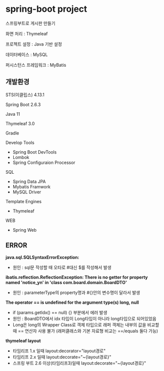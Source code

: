 # spring-boot project
스프링부트로 게시판 만들기 

화면 처리 : Thymeleaf

프로젝트 설정 : Java 기반 설정

데이터베이스 : MySQL

퍼시스턴스 프레임워크 : MyBatis


## 개발환경
STS(이클립스) 4.13.1

Spring Boot 2.6.3

Java 11

Thymeleaf 3.0

Gradle

Develop Tools
- Spring Boot DevTools
- Lombok
- Spring Configuraion Processor

SQL
- Spring Data JPA
- Mybatis Framwork
- MySQL Driver

Template Engines
- Thymeleaf

WEB
- Spring Web

## ERROR
**java.sql.SQLSyntaxErrorException:**
* 원인 : sql문 작성할 때 오타로 #대신 $를 작성해서 발생

**ibatis.reflection.ReflectionException: There is no getter for property named 'notice_yn' in 'class com.board.domain.BoardDTO'**
* 원인 : parameterType의 property명과 #{}안의 변수명이 달라서 발생

**The operator == is undefined for the argument type(s) long, null**
* if (params.getIdx() == null) {} 부분에서 에러 발생
* 원인 : BoardDTO에서 idx 타입이 Long타입이 아니라 long타입으로 되어있었음
* Long은 long의 Wrapper Class로 객체 타입으로 래퍼 객체는 내부의 값을 비교할 때 == 연산자 사용 불가 (래퍼클래스와 기본 자료형 비교는 ==/equals 둘다 가능)

**thymeleaf layout**
* 타임리프 1.x 일때 layout:decorator="layout경로"
* 타임리프 2.x 일때 layout:decorate="~{layout경로}"
* 스프링 부트 2.6 이상(타임리프3)일때 layout:decorate="~{layout경로}"

